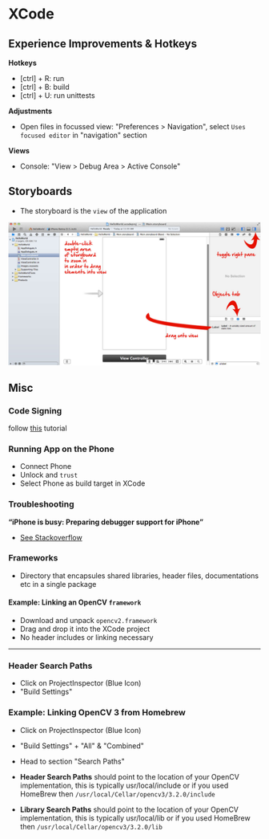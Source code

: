 # XCode


## Experience Improvements & Hotkeys

**Hotkeys**
- [ctrl] + R: run
- [ctrl] + B: build
- [ctrl] + U: run unittests

**Adjustments**
- Open files in focussed view: "Preferences > Navigation", select `Uses focused editor` in "navigation" section

**Views**
- Console: "View > Debug Area > Active Console"


## Storyboards
- The storyboard is the `view` of the application

![Storyboard](img/xcode_storyboard.jpg)


## Misc



### Code Signing

follow [this](https://ioscodesigning.com/generating-code-signing-files/) tutorial



### Running App on the Phone

- Connect Phone
- Unlock and `trust`
- Select Phone as build target in XCode

### Troubleshooting

**“iPhone is busy: Preparing debugger support for iPhone”**
- [See Stackoverflow](https://stackoverflow.com/questions/46316373/xcode-9-iphone-is-busy-preparing-debugger-support-for-iphone)

### Frameworks
- Directory that encapsules shared libraries, header files, documentations etc in a single package

#### Example: Linking an OpenCV `framework`
- Download and unpack `opencv2.framework`
- Drag and drop it into the XCode project
- No header includes or linking necessary

-------------

### Header Search Paths

- Click on ProjectInspector (Blue Icon)
- "Build Settings"



### Example: Linking OpenCV 3 from Homebrew

- Click on ProjectInspector (Blue Icon)
- "Build Settings" + "All" & "Combined"
- Head to section "Search Paths"

- **Header Search Paths** should point to the location of your OpenCV implementation, this is typically usr/local/include or if you used HomeBrew then `/usr/local/Cellar/opencv3/3.2.0/include`
- **Library Search Paths** should point to the location of your OpenCV implementation, this is typically usr/local/lib or if you used HomeBrew then `/usr/local/Cellar/opencv3/3.2.0/lib`
